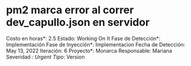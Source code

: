 # pm2 marca error al correr dev_capullo.json en servidor

Costo en horas*: 2.5
Estado: Working On It
Fase de Detección*: Implementación
Fase de Inyección*: Implementacion
Fecha de Detección: May 13, 2022
Iteración: 6
Proyecto*: Monarca
Responsable: Mariana
Severidad *: Urgent
Tipo*: Version